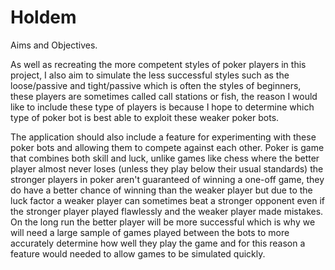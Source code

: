 # Holdem

Aims and Objectives.

As well as recreating the more competent styles of poker players in this project, I also aim to simulate the less successful styles such as the loose/passive and tight/passive which is often the styles of beginners, these players are sometimes called call stations or fish, the reason I would like to include these type of players is because I hope to determine which type of poker bot is best
able to exploit these weaker poker bots. 

The application should also include a feature for experimenting with these poker bots and allowing them to compete against each other. 
Poker is game that combines both skill and luck, unlike games like chess where the better player almost never loses (unless they play below their usual standards) the stronger players in poker aren't guaranteed of winning a one-off game, they do have a better chance of winning than the weaker player but due to the luck factor a weaker player can sometimes beat a stronger opponent even if the stronger player played flawlessly and the weaker player made mistakes. On the long run the better player will be more successful which is why we will need a large sample of games played between the bots to more accurately determine how well they play the game and for this reason a
feature would needed to allow games to be simulated quickly.


